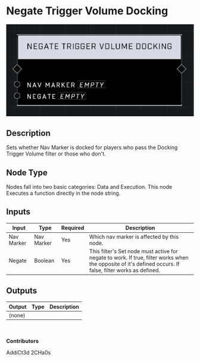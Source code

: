 # Negate Trigger Volume Docking
![](../../../.gitbook/assets/negate-trigger-volume-docking.JPG)
## Description
Sets whether Nav Marker is docked for players who pass the Docking Trigger Volume filter or those who don't.

## Node Type
Nodes fall into two basic categories: Data and Execution. This node Executes a function directly in the node string.

## Inputs
| Input | Type | Required | Description |
|------------------|------------------|----------|--------------------------------------------------------------|
| Nav Marker | Nav Marker | Yes | Which nav marker is affected by this node. |
| Negate | Boolean | Yes | This filter's Set node must active for negate to work. If true, filter works when the opposite of it's defined occurs. If false, filter works as defined. |

## Outputs
| Output | Type | Description |
|------------------|------------------|--------------------------------------------------------------|
| (none) | | |

\
\
**Contributors**

AddiCt3d 2CHa0s